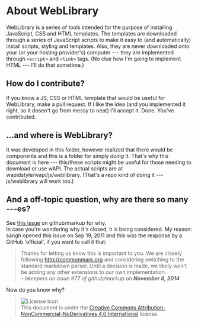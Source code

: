# About WebLibrary
WebLibrary is a series of tools intended for the purpose
of installing JavaScript, CSS and HTML templates. The
templates are downloaded through a series of JavaScript
scripts to make it easy to (and automatically) install
scripts, styling and templates. Also, they are never
downloaded onto your (or your hosting provider's) computer ---
they are implemented through `<script>` and `<link>` tags.
(No clue how I'm going to implement HTML --- I'll do that
sometime.)
## How do I contribute?
If you know a JS, CSS or HTML template that would be useful
for WebLibrary, make a pull request. If I like the idea
(and you implemented it right, so it dosen't go from messy
to neat) I'll accept it. Done. You've contributed.
## ...and where is WebLibrary?
It was developed in this folder, however realized that there
would be components and this is a folder for simply *doing* it.
That's why this document is here --- this/these scripts might
be useful for those needing to download or use wAPI. The actual
scripts are at wapidstyle/wapi/js/weblibrary. (That's a repo
kind of doing it --- js/weblibrary will work too.)
## And a off-topic question, why are there so many ---es?
See [this issue](https://github.com/github/markup/issues/77) on
github/markup for
why.  
In case you're wondering why it's closed, it is being considered.
My reason: sangh opened this issue on Sep 19, 2011 and this
was the response by a GitHub 'official', if you want to call
it that:

>Thanks for letting us know this is important to you. We are closely following http://commonmark.org and considering switching to the standard markdown parser. Until a decision is made, we likely won't be adding any other extensions to our own implementation.  
*\- bkeepers on issue #77 of github/markup on* ***November 8, 2014***

Now do you know why?

> ![License Icon](https://i.creativecommons.org/l/by-nc-nd/4.0/88x31.png)  
> This document is under the [Creative Commons Attribution-NonCommercial-NoDerivatives 4.0 International](http://creativecommons.org/licenses/by-nc-nd/4.0/") license.
